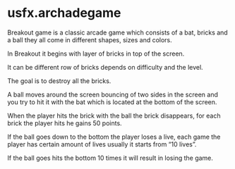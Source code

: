 # usfx.archadegame
Breakout game is a classic arcade game which consists of a bat, bricks and a ball they all come in different shapes, sizes and colors.

In Breakout it begins with layer of bricks in top of the screen.

It can be different row of bricks depends on difficulty and the level. 

The goal is to destroy all the bricks.

A ball moves around the screen bouncing of two sides in the screen and you try to hit it with the bat which is located at the bottom of the screen. 

When the player hits the brick with the ball the brick disappears, for each brick the player hits he gains 50 points. 

If the ball goes down to the bottom the player loses a live, each game the player has certain amount of lives usually it starts from “10 lives”. 

If the ball goes hits the bottom 10 times it will result in losing the game.
